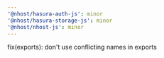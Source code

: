 ```yaml
---
'@nhost/hasura-auth-js': minor
'@nhost/hasura-storage-js': minor
'@nhost/nhost-js': minor
---
```


fix(exports): don't use conflicting names in exports

